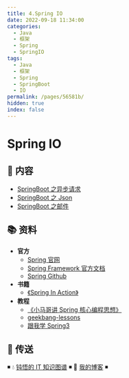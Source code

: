 ```yaml
---
title: 4.Spring IO
date: 2022-09-18 11:34:00
categories:
  - Java
  - 框架
  - Spring
  - SpringIO
tags:
  - Java
  - 框架
  - Spring
  - SpringBoot
  - IO
permalink: /pages/56581b/
hidden: true
index: false
---
```


# Spring IO

## 📖 内容

- [SpringBoot 之异步请求](01.SpringBoot之异步请求.md)
- [SpringBoot 之 Json](02.SpringBoot之Json.md)
- [SpringBoot 之邮件](03.SpringBoot之邮件.md)

## 📚 资料

- **官方**
  - [Spring 官网](https://spring.io/)
  - [Spring Framework 官方文档](https://docs.spring.io/spring-framework/docs/current/spring-framework-reference/index.html)
  - [Spring Github](https://github.com/spring-projects/spring-framework)
- **书籍**
  - [《Spring In Action》](https://item.jd.com/12622829.html)
- **教程**
  - [《小马哥讲 Spring 核心编程思想》](https://time.geekbang.org/course/intro/265)
  - [geekbang-lessons](https://github.com/geektime-geekbang/geekbang-lessons)
  - [跟我学 Spring3](http://jinnianshilongnian.iteye.com/blog/1482071)

## 🚪 传送

◾ 💧 [钝悟的 IT 知识图谱](https://dunwu.github.io/waterdrop/) ◾ 🎯 [我的博客](https://github.com/dunwu/blog) ◾